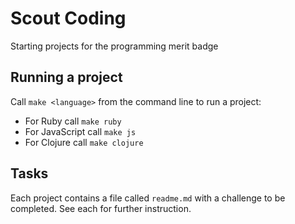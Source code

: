 # Scout Coding

Starting projects for the programming merit badge

## Running a project

Call `make <language>` from the command line to run a project:

- For Ruby call `make ruby`
- For JavaScript call `make js`
- For Clojure call `make clojure`


## Tasks

Each project contains a file called `readme.md` with a challenge to be
completed. See each for further instruction.


